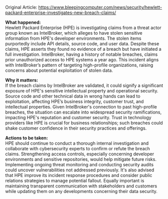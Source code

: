 Original Article: https://www.bleepingcomputer.com/news/security/hewlett-packard-enterprise-investigates-new-breach-claims/

**What happened:**  
Hewlett Packard Enterprise (HPE) is investigating claims from a threat actor group known as IntelBroker, which alleges to have stolen sensitive information from HPE's developer environments. The stolen items purportedly include API details, source code, and user data. Despite these claims, HPE asserts they found no evidence of a breach but have initiated a full investigation. IntelBroker, having a history of notable breaches, claims prior unauthorized access to HPE systems a year ago. This incident aligns with IntelBroker’s pattern of targeting high-profile organizations, raising concerns about potential exploitation of stolen data.

**Why it matters:**  
If the breach claims by IntelBroker are validated, it could signify a significant exposure of HPE's sensitive intellectual property and operational security. Source code and other technical data in wrong hands can lead to exploitation, affecting HPE’s business integrity, customer trust, and intellectual properties. Given IntelBroker's connection to past high-profile breaches, the situation can escalate into widespread security ramifications, impacting HPE's reputation and customer security. Trust in technology providers like HPE is crucial for business relationships; such breaches could shake customer confidence in their security practices and offerings.

**Actions to be taken:**  
HPE should continue to conduct a thorough internal investigation and collaborate with cybersecurity experts to confirm or refute the breach claims. Strengthening access controls, especially concerning developer environments and sensitive repositories, would help mitigate future risks. Implementing ongoing threat monitoring and conducting security audits could uncover vulnerabilities not addressed previously. It's also advised that HPE improve its incident response procedures and consider public relations strategies to manage potential fallout. Equally important is maintaining transparent communication with stakeholders and customers while updating them on any developments concerning their data security.